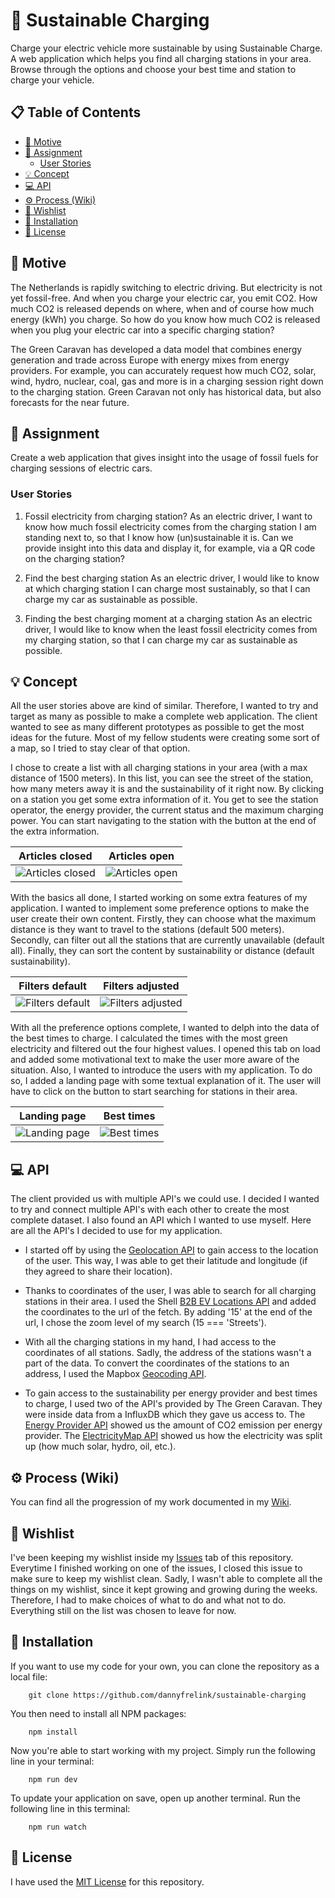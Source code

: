 # 🌳 Sustainable Charging

Charge your electric vehicle more sustainable by using Sustainable Charge. A web application which helps you find all charging stations in your area. Browse through the options and choose your best time and station to charge your vehicle.

## 📋 Table of Contents

- [💭 Motive](https://github.com/dannyfrelink/sustainable-charging#motive)
- [📨 Assignment](https://github.com/dannyfrelink/sustainable-charging#assignment)
    * [User Stories](https://github.com/dannyfrelink/sustainable-charging#user-stories)
- [💡 Concept](https://github.com/dannyfrelink/sustainable-charging#concept)
- [💻 API](https://github.com/dannyfrelink/sustainable-charging#api)
- [⚙️ Process (Wiki)](https://github.com/dannyfrelink/sustainable-charging#%EF%B8%8F-process-wiki)
- [📝 Wishlist](https://github.com/dannyfrelink/sustainable-charging#-wishlist)
- [🔧 Installation](https://github.com/dannyfrelink/sustainable-charging#-installation)
- [📄 License](https://github.com/dannyfrelink/sustainable-charging#-license)

## 💭 Motive

The Netherlands is rapidly switching to electric driving. But electricity is not yet fossil-free. And when you charge your electric car, you emit CO2. How much CO2 is released depends on where, when and of course how much energy (kWh) you charge. So how do you know how much CO2 is released when you plug your electric car into a specific charging station?

The Green Caravan has developed a data model that combines energy generation and trade across Europe with energy mixes from energy providers. For example, you can accurately request how much CO2, solar, wind, hydro, nuclear, coal, gas and more is in a charging session right down to the charging station. Green Caravan not only has historical data, but also forecasts for the near future.

## 📨 Assignment

Create a web application that gives insight into the usage of fossil fuels for charging sessions of electric cars.

### User Stories

1. Fossil electricity from charging station?
As an electric driver, I want to know how much fossil electricity comes from the charging station I am standing next to, so that I know how (un)sustainable it is.
Can we provide insight into this data and display it, for example, via a QR code on the charging station?

2. Find the best charging station
As an electric driver, I would like to know at which charging station I can charge most sustainably, so that I can charge my car as sustainable as possible.

3. Finding the best charging moment at a charging station
As an electric driver, I would like to know when the least fossil electricity comes from my charging station, so that I can charge my car as sustainable as possible.

## 💡 Concept

All the user stories above are kind of similar. Therefore, I wanted to try and target as many as possible to make a complete web application. The client wanted to see as many different prototypes as possible to get the most ideas for the future. Most of my fellow students were creating some sort of a map, so I tried to stay clear of that option. 

I chose to create a list with all charging stations in your area (with a max distance of 1500 meters). In this list, you can see the street of the station, how many meters away it is and the sustainability of it right now. By clicking on a station you get some extra information of it. You get to see the station operator, the energy provider, the current status and the maximum charging power. You can start navigating to the station with the button at the end of the extra information.

Articles closed        |  Articles open
:---------------------:|:---------------------:
![Articles closed](https://github.com/dannyfrelink/sustainable-charging/blob/main/public/images/readme/concept-articles-close-2.png) | ![Articles open](https://github.com/dannyfrelink/sustainable-charging/blob/main/public/images/readme/concept-articles-open-2.png)

With the basics all done, I started working on some extra features of my application. I wanted to implement some preference options to make the user create their own content. Firstly, they can choose what the maximum distance is they want to travel to the stations (default 500 meters). Secondly, can filter out all the stations that are currently unavailable (default all). Finally, they can sort the content by sustainability or distance (default sustainability).

Filters default        |  Filters adjusted     
:---------------------:|:---------------------:
![Filters default](https://github.com/dannyfrelink/sustainable-charging/blob/main/public/images/readme/concept-filters-1.png) | ![Filters adjusted](https://github.com/dannyfrelink/sustainable-charging/blob/main/public/images/readme/concept-filters-2.png)

With all the preference options complete, I wanted to delph into the data of the best times to charge. I calculated the times with the most green electricity and filtered out the four highest values. I opened this tab on load and added some motivational text to make the user more aware of the situation. Also, I wanted to introduce the users with my application. To do so, I added a landing page with some textual explanation of it. The user will have to click on the button to start searching for stations in their area.

Landing page        |  Best times    
:------------------:|:------------------:
![Landing page](https://github.com/dannyfrelink/sustainable-charging/blob/main/public/images/readme/concept-landing-page.png) | ![Best times](https://github.com/dannyfrelink/sustainable-charging/blob/main/public/images/readme/concept-best-times.png)

## 💻 API

The client provided us with multiple API's we could use. I decided I wanted to try and connect multiple API's with each other to create the most complete dataset. I also found an API which I wanted to use myself. Here are all the API's I decided to use for my application.

* I started off by using the [Geolocation API](https://developer.mozilla.org/en-US/docs/Web/API/Geolocation_API) to gain access to the location of the user. This way, I was able to get their latitude and longitude (if they agreed to share their location).

* Thanks to coordinates of the user, I was able to search for all charging stations in their area. I used the Shell [B2B EV Locations API](https://developer.shell.com/api-catalog/v1.0.1/b2b-ev-locations) and added the coordinates to the url of the fetch. By adding '15' at the end of the url, I chose the zoom level of my search (15 === 'Streets').

* With all the charging stations in my hand, I had access to the coordinates of all stations. Sadly, the address of the stations wasn't a part of the data. To convert the coordinates of the stations to an address, I used the Mapbox [Geocoding API](https://docs.mapbox.com/api/search/geocoding/#reverse-geocoding).

* To gain access to the sustainability per energy provider and best times to charge, I used two of the API's provided by The Green Caravan. They were inside data from a InfluxDB which they gave us access to. The [Energy Provider API](https://codesandbox.io/s/gc-providers-65hd8r) showed us the amount of CO2 emission per energy provider. The [ElectricityMap API](https://app.electricitymap.org/zone/NL) showed us how the electricity was split up (how much solar, hydro, oil, etc.).

## ⚙️ Process (Wiki)

You can find all the progression of my work documented in my [Wiki](https://github.com/dannyfrelink/sustainable-charging/wiki/Proces).

## 📝 Wishlist

I've been keeping my wishlist inside my [Issues](https://github.com/dannyfrelink/sustainable-charging/issues) tab of this repository. Everytime I finished working on one of the issues, I closed this issue to make sure to keep my wishlist clean. Sadly, I wasn't able to complete all the things on my wishlist, since it kept growing and growing during the weeks. Therefore, I had to make choices of what to do and what not to do. Everything still on the list was chosen to leave for now.

## 🔧 Installation

If you want to use my code for your own, you can clone the repository as a local file:

```
    git clone https://github.com/dannyfrelink/sustainable-charging
```

You then need to install all NPM packages:

```
    npm install
```

Now you're able to start working with my project. Simply run the following line in your terminal:

```
    npm run dev
```

To update your application on save, open up another terminal. Run the following line in this terminal:

```
    npm run watch
```

## 📄 License

I have used the [MIT License](https://github.com/dannyfrelink/sustainable-charging/blob/main/LICENSE) for this repository.